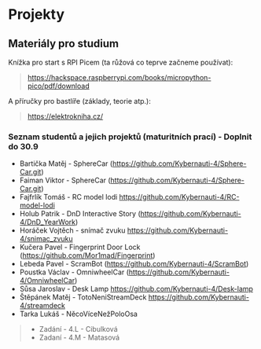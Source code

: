 # Projekty

## Materiály pro studium

Knížka pro start s RPI Picem (ta růžová co teprve začneme používat):
> <https://hackspace.raspberrypi.com/books/micropython-pico/pdf/download>

A příručky pro bastlíře (základy, teorie atp.):
> <https://elektrokniha.cz/>

### Seznam studentů a jejich projektů (maturitních prací) - Doplnit do 30.9

- Bartička Matěj - SphereCar (<https://github.com/Kybernauti-4/Sphere-Car.git>)
- Faiman Viktor - SphereCar (<https://github.com/Kybernauti-4/Sphere-Car.git>)
- Fajfrlík Tomáš - RC model lodi <https://github.com/Kybernauti-4/RC-model-lodi>
- Holub Patrik - DnD Interactive Story (<https://github.com/Kybernauti-4/DnD_YearWork>)
- Horáček Vojtěch - snímač zvuku <https://github.com/Kybernauti-4/snimac_zvuku>
- Kučera Pavel - Fingerprint Door Lock (<https://github.com/Mor1mad/Fingerprint>)
- Lebeda Pavel - ScramBot (<https://github.com/Kybernauti-4/ScramBot>)
- Poustka Václav - OmniwheelCar (<https://github.com/Kybernauti-4/OmniwheelCar>)
- Sůsa Jaroslav - Desk Lamp <https://github.com/Kybernauti-4/Desk-lamp>
- Štěpánek Matěj - TotoNeniStreamDeck <https://github.com/Kybernauti-4/streamdeck>
- Tarka Lukáš - NěcoVíceNežPoloOsa

> - Zadání - 4.L - Cibulková
> - Zadaní - 4.M - Matasová
